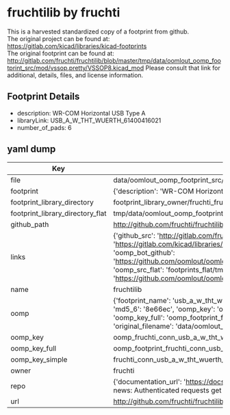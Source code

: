 # fruchtilib by fruchti  
This is a harvested standardized copy of a footprint from github.  
The original project can be found at:  
https://gitlab.com/kicad/libraries/kicad-footprints  
The original footprint can be found at:
http://gitlab.com/fruchti/fruchtilib/blob/master/tmp/data/oomlout_oomp_footprint_src/mod/vssop.pretty/VSSOP8.kicad_mod
Please consult that link for additional, details, files, and license information.  
## Footprint Details
* description: WR-COM Horizontal USB Type A  
* libraryLink: USB_A_W_THT_WUERTH_61400416021  
* number_of_pads: 6  
## yaml dump  
| Key | Value |  
| --- | --- |  
| file | data/oomlout_oomp_footprint_src/fruchtilib/mod/conn.pretty/USB_A_W_THT_WUERTH_61400416021.kicad_mod |  
| footprint | {'description': 'WR-COM Horizontal USB Type A', 'libraryLink': 'USB_A_W_THT_WUERTH_61400416021', 'number_of_pads': 6} |  
| footprint_library_directory | footprint_library_owner/fruchti_fruchtilib |  
| footprint_library_directory_flat | tmp/data/oomlout_oomp_footprint_src/footprints_flat/fruchti_conn_usb_a_w_tht_wuerth_61400416021/working |  
| github_path | http://github.com/fruchti/fruchtilib/blob/master/tmp/data/oomlout_oomp_footprint_src/mod/conn.pretty/USB_A_W_THT_WUERTH_61400416021.kicad_mod |  
| links | {'github_src': 'http://gitlab.com/fruchti/fruchtilib/blob/master/tmp/data/oomlout_oomp_footprint_src/mod/vssop.pretty/VSSOP8.kicad_mod', 'github_src_repo': 'https://gitlab.com/kicad/libraries/kicad-footprints', 'oomp_bot': 'tmp/data/oomlout_oomp_footprint_src/footprints/fruchti_conn_usb_a_w_tht_wuerth_61400416021/working', 'oomp_bot_github': 'https://github.com/oomlout/oomlout_oomp_footprint_bot/tree/main/tmp/data/oomlout_oomp_footprint_src/footprints/fruchti_conn_usb_a_w_tht_wuerth_61400416021/working', 'oomp_src_flat': 'footprints_flat/tmp/data/oomlout_oomp_footprint_src/footprints_flat/fruchti_conn_usb_a_w_tht_wuerth_61400416021/working', 'oomp_src_flat_github': 'https://github.com/oomlout/oomlout_oomp_footprint_src/tree/main/tmp/data/oomlout_oomp_footprint_src/footprints_flat/fruchti_conn_usb_a_w_tht_wuerth_61400416021/working'} |  
| name | fruchtilib |  
| oomp | {'footprint_name': 'usb_a_w_tht_wuerth_61400416021', 'library_name': 'conn', 'md5': '8e66ecd3786a688fc1a8d228ef98c8aa', 'md5_10': '8e66ecd378', 'md5_5': '8e66e', 'md5_6': '8e66ec', 'oomp_key': 'oomp_fruchti_conn_usb_a_w_tht_wuerth_61400416021', 'oomp_key_extra': 'oomp_footprint_fruchti_conn_usb_a_w_tht_wuerth_61400416021', 'oomp_key_full': 'oomp_footprint_fruchti_conn_usb_a_w_tht_wuerth_61400416021_8e66ec', 'oomp_key_simple': 'fruchti_conn_usb_a_w_tht_wuerth_61400416021', 'original_filename': 'data/oomlout_oomp_footprint_src/fruchtilib/mod/conn.pretty/USB_A_W_THT_WUERTH_61400416021.kicad_mod', 'owner_name': 'fruchti'} |  
| oomp_key | oomp_fruchti_conn_usb_a_w_tht_wuerth_61400416021 |  
| oomp_key_full | oomp_footprint_fruchti_conn_usb_a_w_tht_wuerth_61400416021 |  
| oomp_key_simple | fruchti_conn_usb_a_w_tht_wuerth_61400416021 |  
| owner | fruchti |  
| repo | {'documentation_url': 'https://docs.github.com/rest/overview/resources-in-the-rest-api#rate-limiting', 'message': "API rate limit exceeded for 84.66.142.224. (But here's the good news: Authenticated requests get a higher rate limit. Check out the documentation for more details.)"} |  
| url | http://github.com/fruchti/fruchtilib |  

